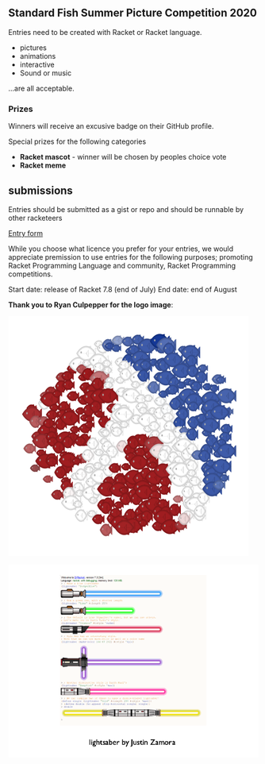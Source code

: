 ## Standard Fish Summer Picture Competition 2020

Entries need to be created with Racket or Racket language.
* pictures
* animations 
* interactive
* Sound or music

...are all acceptable.

### Prizes

Winners will receive an excusive badge on their GitHub profile.

Special prizes for the following categories

* **Racket mascot** - winner will be chosen by peoples choice vote
* **Racket meme**

## submissions 

Entries should be submitted as a gist or repo and should be runnable by other racketeers

[Entry form](https://github.com/standard-fish/racket-summer-picture-competition-2020/issues/new?assignees=spdegabrielle&labels=&template=submit-competition-entry.md&title=%5BENTRY%5D)

While you choose what licence you prefer for your entries, we would appreciate premission to use entries for the following purposes; promoting Racket Programming Language and community, Racket Programming competitions.

Start date: release of Racket 7.8 (end of July)
End date: end of August


**Thank you to Ryan Culpepper for the logo image**: 

![Racket Logo as a school of fish by Ryan Culpepper](dense.png)


![showreel5restore-bg.gif](showreel5restore-bg.gif)
